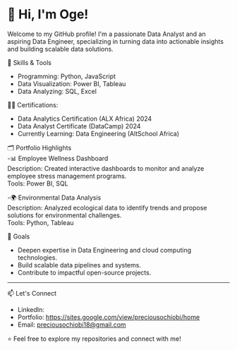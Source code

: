 # 👋 Hi, I'm Oge!  

Welcome to my GitHub profile! I'm a passionate Data Analyst and an aspiring Data Engineer, specializing in turning data into actionable insights and building scalable data solutions.  

🔧 Skills & Tools  
- Programming: Python, JavaScript  
- Data Visualization: Power BI, Tableau  
- Data Analyzing: SQL, Excel  

👩‍🎓 Certifications: 
  - Data Analytics Certification (ALX Africa) 2024 
  - Data Analyst Certificate (DataCamp) 2024 
  - Currently Learning: Data Engineering (AltSchool Africa)  


🗂️ Portfolio Highlights  
-📊 Employee Wellness Dashboard  
Description: Created interactive dashboards to monitor and analyze employee stress management programs.  
Tools: Power BI, SQL  
  
-🌍 Environmental Data Analysis  
Description: Analyzed ecological data to identify trends and propose solutions for environmental challenges.  
Tools: Python, Tableau    

 🎯 Goals  
- Deepen expertise in Data Engineering and cloud computing technologies.  
- Build scalable data pipelines and systems.  
- Contribute to impactful open-source projects.  

---

📫 Let's Connect  
- LinkedIn:   
- Portfolio: https://sites.google.com/view/preciousochiobi/home 
- Email: preciousochiobi18@gmail.com  

⭐ Feel free to explore my repositories and connect with me!  
